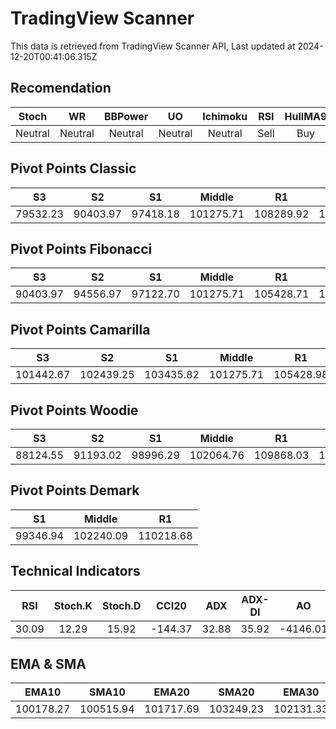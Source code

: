 # TradingView Scanner
This data is retrieved from TradingView Scanner API, Last updated at 2024-12-20T00:41:06.315Z

## Recomendation
| Stoch | WR | BBPower | UO | Ichimoku | RSI | HullMA9 |
| :---: | :---: | :---: | :---: | :---: | :---: | :---: |
| Neutral | Neutral | Neutral | Neutral | Neutral | Sell | Buy |

## Pivot Points Classic
| S3 | S2 | S1 | Middle | R1 | R2 | R3 |
| :---: | :---: | :---: | :---: | :---: | :---: | :---: |
| 79532.23 | 90403.97 | 97418.18 | 101275.71 | 108289.92 | 112147.45 | 123019.19 |

## Pivot Points Fibonacci
| S3 | S2 | S1 | Middle | R1 | R2 | R3 |
| :---: | :---: | :---: | :---: | :---: | :---: | :---: |
| 90403.97 | 94556.97 | 97122.70 | 101275.71 | 105428.71 | 107994.44 | 112147.45 |

## Pivot Points Camarilla
| S3 | S2 | S1 | Middle | R1 | R2 | R3 |
| :---: | :---: | :---: | :---: | :---: | :---: | :---: |
| 101442.67 | 102439.25 | 103435.82 | 101275.71 | 105428.98 | 106425.55 | 107422.13 |

## Pivot Points Woodie
| S3 | S2 | S1 | Middle | R1 | R2 | R3 |
| :---: | :---: | :---: | :---: | :---: | :---: | :---: |
| 88124.55 | 91193.02 | 98996.29 | 102064.76 | 109868.03 | 112936.50 | 120739.77 |

## Pivot Points Demark
| S1 | Middle | R1 |
| :---: | :---: | :---: |
| 99346.94 | 102240.09 | 110218.68 |

## Technical Indicators
| RSI | Stoch.K | Stoch.D | CCI20 | ADX | ADX-DI | AO | Mom | MACD | MACD | W.R | HullMA9 |
| :---: | :---: | :---: | :---: | :---: | :---: | :---: | :---: | :---: | :---: | :---: | :---: |
| 30.09 | 12.29 | 15.92 | -144.37 | 32.88 | 35.92 | -4146.01 | -7738.35 | -1404.95 | -478.99 | -85.54 | 96819.35 |

## EMA & SMA
| EMA10 | SMA10 | EMA20 | SMA20 | EMA30 | SMA30 | EMA50 | SMA50 | EMA100 | SMA100 | EMA200 | SMA200 |
| :---: | :---: | :---: | :---: | :---: | :---: | :---: | :---: | :---: | :---: | :---: | :---: |
| 100178.27 | 100515.94 | 101717.69 | 103249.23 | 102131.33 | 103525.54 | 101959.52 | 102503.02 | 100484.44 | 100575.49 | 96304.43 | 97929.53 |